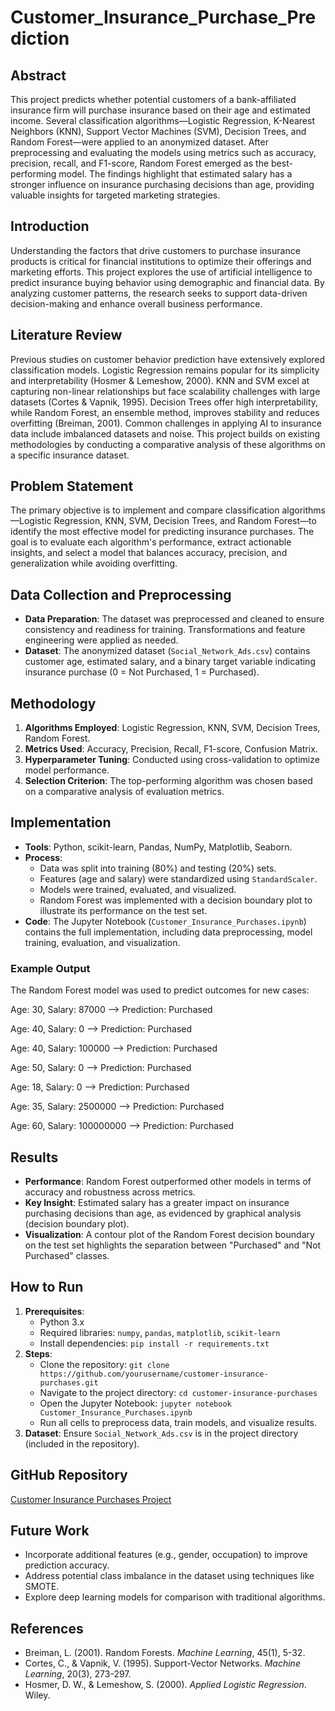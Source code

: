 # Customer_Insurance_Purchase_Prediction


## Abstract
This project predicts whether potential customers of a bank-affiliated insurance firm will purchase insurance based on their age and estimated income. Several classification algorithms—Logistic Regression, K-Nearest Neighbors (KNN), Support Vector Machines (SVM), Decision Trees, and Random Forest—were applied to an anonymized dataset. After preprocessing and evaluating the models using metrics such as accuracy, precision, recall, and F1-score, Random Forest emerged as the best-performing model. The findings highlight that estimated salary has a stronger influence on insurance purchasing decisions than age, providing valuable insights for targeted marketing strategies.

## Introduction
Understanding the factors that drive customers to purchase insurance products is critical for financial institutions to optimize their offerings and marketing efforts. This project explores the use of artificial intelligence to predict insurance buying behavior using demographic and financial data. By analyzing customer patterns, the research seeks to support data-driven decision-making and enhance overall business performance.

## Literature Review
Previous studies on customer behavior prediction have extensively explored classification models. Logistic Regression remains popular for its simplicity and interpretability (Hosmer & Lemeshow, 2000). KNN and SVM excel at capturing non-linear relationships but face scalability challenges with large datasets (Cortes & Vapnik, 1995). Decision Trees offer high interpretability, while Random Forest, an ensemble method, improves stability and reduces overfitting (Breiman, 2001). Common challenges in applying AI to insurance data include imbalanced datasets and noise. This project builds on existing methodologies by conducting a comparative analysis of these algorithms on a specific insurance dataset.

## Problem Statement
The primary objective is to implement and compare classification algorithms—Logistic Regression, KNN, SVM, Decision Trees, and Random Forest—to identify the most effective model for predicting insurance purchases. The goal is to evaluate each algorithm's performance, extract actionable insights, and select a model that balances accuracy, precision, and generalization while avoiding overfitting.

## Data Collection and Preprocessing
- **Data Preparation**: The dataset was preprocessed and cleaned to ensure consistency and readiness for training. Transformations and feature engineering were applied as needed.
- **Dataset**: The anonymized dataset (`Social_Network_Ads.csv`) contains customer age, estimated salary, and a binary target variable indicating insurance purchase (0 = Not Purchased, 1 = Purchased).

## Methodology
1. **Algorithms Employed**: Logistic Regression, KNN, SVM, Decision Trees, Random Forest.
2. **Metrics Used**: Accuracy, Precision, Recall, F1-score, Confusion Matrix.
3. **Hyperparameter Tuning**: Conducted using cross-validation to optimize model performance.
4. **Selection Criterion**: The top-performing algorithm was chosen based on a comparative analysis of evaluation metrics.

## Implementation
- **Tools**: Python, scikit-learn, Pandas, NumPy, Matplotlib, Seaborn.
- **Process**: 
  - Data was split into training (80%) and testing (20%) sets.
  - Features (age and salary) were standardized using `StandardScaler`.
  - Models were trained, evaluated, and visualized.
  - Random Forest was implemented with a decision boundary plot to illustrate its performance on the test set.
- **Code**: The Jupyter Notebook (`Customer_Insurance_Purchases.ipynb`) contains the full implementation, including data preprocessing, model training, evaluation, and visualization.

### Example Output
The Random Forest model was used to predict outcomes for new cases:

Age: 30, Salary: 87000 --> Prediction: Purchased

Age: 40, Salary: 0 --> Prediction: Purchased

Age: 40, Salary: 100000 --> Prediction: Purchased

Age: 50, Salary: 0 --> Prediction: Purchased

Age: 18, Salary: 0 --> Prediction: Purchased

Age: 35, Salary: 2500000 --> Prediction: Purchased

Age: 60, Salary: 100000000 --> Prediction: Purchased



## Results
- **Performance**: Random Forest outperformed other models in terms of accuracy and robustness across metrics.
- **Key Insight**: Estimated salary has a greater impact on insurance purchasing decisions than age, as evidenced by graphical analysis (decision boundary plot).
- **Visualization**: A contour plot of the Random Forest decision boundary on the test set highlights the separation between "Purchased" and "Not Purchased" classes.

## How to Run
1. **Prerequisites**:
   - Python 3.x
   - Required libraries: `numpy`, `pandas`, `matplotlib`, `scikit-learn`
   - Install dependencies: `pip install -r requirements.txt`
2. **Steps**:
   - Clone the repository: `git clone https://github.com/yourusername/customer-insurance-purchases.git`
   - Navigate to the project directory: `cd customer-insurance-purchases`
   - Open the Jupyter Notebook: `jupyter notebook Customer_Insurance_Purchases.ipynb`
   - Run all cells to preprocess data, train models, and visualize results.
3. **Dataset**: Ensure `Social_Network_Ads.csv` is in the project directory (included in the repository).

## GitHub Repository
[Customer Insurance Purchases Project](https://github.com/ManiGaneshwari/Customer_Insurance_Purchase_Prediction)

## Future Work
- Incorporate additional features (e.g., gender, occupation) to improve prediction accuracy.
- Address potential class imbalance in the dataset using techniques like SMOTE.
- Explore deep learning models for comparison with traditional algorithms.

## References
- Breiman, L. (2001). Random Forests. *Machine Learning*, 45(1), 5-32.
- Cortes, C., & Vapnik, V. (1995). Support-Vector Networks. *Machine Learning*, 20(3), 273-297.
- Hosmer, D. W., & Lemeshow, S. (2000). *Applied Logistic Regression*. Wiley.
